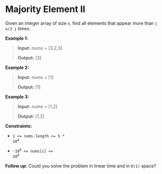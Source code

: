# Majority Element II

Given an integer array of size <code>n</code>, find all elements that appear more than <code>⌊ n/3 ⌋</code> times.


**Example 1:**
>
> **Input:** nums = [3,2,3]
>
> **Output:** [3]

**Example 2:**
>
> **Input:** nums = [1]
>
> **Output:** [1]

**Example 3:**
>
> **Input:** nums = [1,2]
>
> **Output:** [1,2]


**Constraints:**

- <code>1 &lt;= nums.length &lt;= 5 * 10<sup>4</sup></code>

- <code>-10<sup>9</sup> &lt;= nums[i] &lt;= 10<sup>9</sup></code>


**Follow up:** Could you solve the problem in linear time and in <code>O(1)</code> space?
